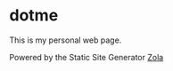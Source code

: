 # dotme

This is my personal web page.

Powered by the Static Site Generator [Zola](https://www.getzola.org)

